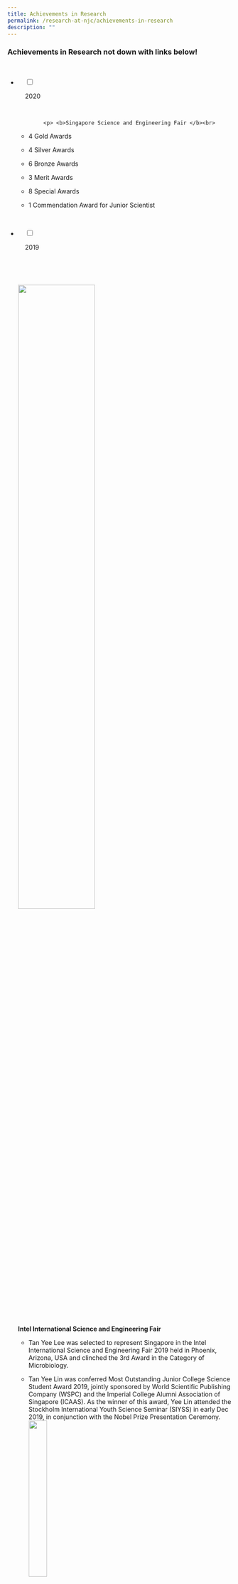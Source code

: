 ```yaml
---
title: Achievements in Research
permalink: /research-at-njc/achievements-in-research
description: ""
---
```

### Achievements in Research not down with links below!

<ul class="jekyllcodex_accordion">

  <li>

    <input type="checkbox" id="accordion1">

    <label for="accordion1">2020</label>

    <div>

			<p> <b>Singapore Science and Engineering Fair </b><br>

- 4 Gold Awards <br>
- 4 Silver Awards <br>
- 6 Bronze Awards <br>
- 3 Merit Awards <br>
- 8 Special Awards  <br>
    
- 1 Commendation Award for Junior Scientist</p>

    </div>

</li>
	<li>

    <input type="checkbox" id="accordion2">

    <label for="accordion2">2019 </label>

    <div>

      <p> <img src="/images/air1.png" 
							 style="width:60%"> <br> <b> Intel International Science and Engineering Fair </b> <br>

- Tan Yee Lee was selected to represent Singapore in the Intel International Science and Engineering Fair 2019 held in Phoenix, Arizona, USA and clinched the 3rd Award in the Category of Microbiology. <br>
- Tan Yee Lin was conferred Most Outstanding Junior College Science Student Award 2019, jointly sponsored by World Scientific Publishing Company (WSPC) and the Imperial College Alumni Association of Singapore (ICAAS). As the winner of this award, Yee Lin attended the Stockholm International Youth Science Seminar (SIYSS) in early Dec 2019, in conjunction with the Nobel Prize Presentation Ceremony. <br> <img src="/images/air2.png" 
     style="width:30%"> <br> <br> <b> Singapore Science and Engineering Fair </b> <br> 

- 1 Intel International Science and Engineering Fair Finalist <br> 
- 3 Gold Awards <br> 
- 3 Silver Awards <br> 
- 5 Bronze Awards <br>
- 7 Merit Awards <br> 
- 11 Special Awards <br> <br>

				<b> A*STAR Talent Search </b> <br>

- Tan Yee Lee (Commendation) <br> <br>
				<b> Singapore Junior Water Prize </b>

- Wang Haiyi – First prize for Main Category  
    Haiyi will be representing Singapore in <a href\="https://www.pub.gov.sg/news/FeaturedStories#SJWP">Stockholm Junior Water Prize</a>  in August.  <br><br>
    

				<b> Google Science Fair </b> <br>

- Global finalists: Emma Tan Xiu Wen , Ho Jia Yi Jenevieve  (the only Singapore team within the TOP 20 global finalists). They will receive a trip to Mountain View, CA, USA for the opportunity to participate in the finalist event in July 2019. Learn more about their project [here](https://www.googlesciencefair.com/projects/2018/0bb7a678208ab51eca17376b31454234f0b4c7c37dbe5e00412629ce167555c5).  <br>
    The girls’ interviews with <a href\="https://www.asiaone.com/digital/singaporean-google-science-fair-student-finalists-are-converting-energy-banana-peels-and">AsiaOne</a> and <a href\="https://www.businessinsider.sg/2-singapore-students-scored-a-place-in-the-google-science-fair-global-finals-for-their-project-on-converting-food-waste-into-clean-energy/">Business Insider</a> .</p>

    </div>

</li>
	
	<li>

    <input type="checkbox" id="accordion3">

    <label for="accordion3">2002-2018</label>

    <div>

			<p> <b> 2018 </b> <br>

<b> Intel International Science and Engineering Fair </b> <br>

- Kee Jin Wen –  3rd Award in the Chemistry Category and a Special Award from Spectroscopy Society of Pittsburgh <br> 
- Koo Wei De  – 2nd Award in the Materials Science Category <br> <br>

<b> Singapore Science and Engineering Fair </b> <br>

- 2 Intel International Science and Engineering Fair Finalist <br>
- 2 Broadcom Masters International 2018 Singapore Representative, Junior Scientist (Emma Tan Xiu Wen , Ho Jia Yi Jenevieve) <br>
- 6 Gold Awards <br>
- 6 Silver Awards <br>
- 4 Bronze Awards <br>
- 6 Merit Awards <br> 
- 6 Special Awards <br> <br>

<b> A*STAR Talent Search </b> <br>

- Kee Jin Wen (Commendation) <br>
- Aleena Madathiparambil Saju (Commendation) <br> <br>

<b> 2017 </b> <br>

				<b> Intel International Science and Engineering Fair </b> <br>

- Paula Nazarene Evangelista Say – Fourth Award (Translational Medicine) <br> <br>

				<b> Singapore Science and Engineering Fair </b><br>

- 1 Intel International Science and Engineering Fair Finalist <br>
- 4 Gold Awards <br>
- 3 Silver Awards <br>
- 9 Bronze Awards <Br>
- 10 Merit Awards <br>
- 7 Special Awards <br> <br>

				<b> 2016 </b> <br>

				<b> Intel International Science and Engineering Fair </b><br>

- Wang Yuhang – Third Award (Chemistry) and Special Award (King Abdul-Aziz & his Companions Foundation for Giftedness and Creativity) <br>
- Jia ShuYi- Fourth Award (Chemistry) and Special Award (American Chemical Society, Honourable Mention) <br>
- Sim Yu Ki – Special Award (U.S. Agency for International Development, Honourable Mention) <br><br>

				<b> Singapore Science and Engineering Fair </b>  <br>

- 3 Intel International Science and Engineering Fair Finalists <Br>
- 4 Gold Awards <br>
- 4 Silver Awards <br>
- 7 Bronze Awards <br>
- 7 Merit Awards <br>
- 5 Special Awards <br> <br>

				<b> A*STAR Talent Search </b> <br>

- Victoria Emily Hui Ting Buckland – First Prize (Institute) <br>
- Sim Yu Ki & Wang Yuhang – Commendation Prizes <br> <img src="/images/air3.png" 
     style="width:60%"> <img src="/images/air4.png" 
     style="width:60%"> <br> <br> 2015 <br><br>

				<b>Intel International Science and Engineering Fair </b><br>

*   Ching Yi Jie Preston – Finalist <br> <Br>

Taiwan International Science and Engineering Fair <br> 

*   Victoria Emily Hui Ting Buckland – First Prize (Chemistry Category): <br> <br>

Singapore Science and Engineering Fair <br>

*   1 Intel International Science and Engineering Fair Finalist <br>
*   2 Gold Awards <br>
*   1 Silver Awards <br>
*   5 Bronze Awards <br>
*   8 Merit Awards <br> <br>

2014 <br>

Intel International Science and Engineering Fair <br>

*   Lee Xin-Jing, Shannon – Young Scientist Award, Best of Category Award (Energy and Transportation) and First Award (Energy and Transportation) <br> <br>

Singapore Science and Engineering Fair 2014 <br>

*   1 Intel International Science and Engineering Fair Finalist <br>
*   2 Gold Awards <br>
*   3 Silver Awards <br>
*   3 Bronze Awards <br>
*   4 Merit Awards <br> <img src="/images/air6.png" 
     style="width:30%"> <br> <br> 2013 <br>

Taiwan International Science Fair <br>

*    Tammy Lim Ting Yi – First Prize (Chemistry Category) <br><br>

Singapore Science and Engineering Fair <br>

*   2 Gold Awards <br>
*   1 Silver Award <br>
*   6 Bronze Awards <br>
*   5 Merit Awards <br> <br>

2012 <br> 

Singapore Science and Engineering Fair <br>

*   2 Gold Awards <br>
*   2 Silver Awards <br> 
*   5 Bronze Awards <br>
*   4 Merit Awards <br> <br>

2011 <br>

Singapore Science and Engineering Fair <br>

*   2 Silver Awards <br>
*   2 Bronze Awards <br>
*   4 Merit Awards <br> <br>
 
2010 <br>

Intel International Science and Engineering Fair 2010 <br>

*   Chua Zheng Fu Edrei – Special Award (Society for Applied Spectroscopy, Northern California Section, Third Award) <br> <br>

Singapore Science and Engineering <br>

*   1 Intel International Science and Engineering Fair Finalist <br>
*   3 Gold Awards <br>
*   3 Silver Awards <br>
*   4 Bronze Awards <br>
*   3 Merit Awards <br> <br>

2009 <br>

Singapore Science and Engineering Fair <br>

*   1 Intel International Science and Engineering Fair Finalist <br>
*   6 Gold Awards <br>
*   2 Silver Awards <br>
*   1 Bronze Awards <br>
*   8 Merit Awards <br> <br>

2008 <Br>

Intel International Science and Engineering Fair <br>

*   Lim Yi Hui – Forth Award (Chemistry) <br> <br>

Singapore Science and Engineering <Br>

*   1 Intel International Science and Engineering Fair Finalist <br>
*   3 Gold Awards <br>
*   3 Silver Awards <br>
*   3 Bronze Awards <br>
*   4 Merit Awards <br> <br>

2007 <Br>

Intel International Science and Engineering Fair <br>

*   Sewa Du Ying, Navin Brian Ramakrishna – Second Award (Team Projects) <br> <br>

Singapore Science and Engineering <br>

*   1 Intel International Science and Engineering Fair Finalist <Br>
*   4 Gold Awards <br>
*   5 Silver Awards <br>
*   2 Bronze Awards <br>
*   7 Merit Awards <Br> <br>

2006 <br> 

Intel International Science and Engineering Fair <br>

*    Wong Kuan Yee, Wong Siew Han – Third Award (Team Projects) <br> <Br>

Singapore Science and Engineering <br>

*   1 Intel International Science and Engineering Fair Finalist <br>
*   2 Gold Awards <br>
*   3 Silver Awards <br>
*   2 Bronze Awards <br>
*   6 Merit Awards <br> <br>

2005 <br>

Singapore Science and Engineering Fair <br>

*   2 Gold Awards <br>
*   3 Silver Awards <br>
*   1 Bronze Awards <br>
*   4 Merit Awards <br> <Br>

2004 <br>

Singapore Science and Engineering Fair <br>

*   1 Gold Awards <br>
*   1 Silver Awards <br>
*   3 Bronze Awards <br>
*   3 Merit Awards <br> <br>

2003 <br>

Singapore Science and Engineering Fair <br>

*   2 Gold Awards <br>
*   1 Merit Awards <br> <br>

2002 <br>

Singapore Science and Engineering Fair <Br>

*   1 Gold Awards <br>
*   1 Silver Awards <br>
*   2 Bronze Awards <br>
*   1 Merit Awards</p>


    </div>
		</li>
	
	<li>
		
  <input type="checkbox" id="accordion4">

    <label for="accordion4"> Research Publications </label>

    <div>

      <p> Under the guidance of mentors, some students may even have the opportunity to publish research papers! <br>

Harman Johll, Milla Samuel, Ruey Yi Koo, Hway Chuan Kang, Yee-Chia Yeo and Eng Soon Tok. Influence of hydrogen surface passivation on Sn segregation, aggregation, and distribution in GeSn/Ge(001) materials. Journal of Applied Physics 117, 205302 (2015). <br> <br>  Abstract <br> 

Plane-wave density functional theory is used to investigate the impact of hydrogen passivation of the p(2×2) reconstructed Ge 1−xSnx surface on Sn segregation, aggregation, and distribution. On a clean surface, Sn preferentially segregates to the surface layer, with surface coverages of 25%, 50%, and 100% for total Sn concentrations of 2.5%, 5.0%, and 10.0%, respectively. In contrast, a hydrogen passivated surface increases interlayer migration of Sn to subsurface layers, in particular, to the third layer from the surface, and results in surface coverages of 0%, 0%, and 50% corresponding to Sn concentrations of 2.5%, 5.0%, and 10.0%, respectively. Hydrogen transfer from a Ge-capped surface to the one enriched with increasing Sn surface coverage is also an unfavorable process. The presence of hydrogen therefore reduces the surface energy by passivating the reactive dangling bonds and enhancing Sn interlayer migration to the subsurface layers. For both clean and hydrogenated surfaces, aggregation of Sn at the surface layer is also not favored. We explain these results by considering bond enthalpies and the enthalpies of hydrogenation for various surface reactions. Our results thus point to reduced Sn segregation to the surface in a Ge 1−xSnx epitaxial thin film if CVD growth, using hydride precursors in the hydrogen limited growth regime, is used. This would lead to a more abrupt interface and is consistent with recent experimental observation. Hydrogenation is therefore a promising method for controlling and manipulating elemental population of Sn in a Ge 1−xSnx epitaxial thin film.  <br> <br> [Click here to view the paper!](https://aip.scitation.org/doi/full/10.1063/1.4921594) <br> <br> Harman Johll, Michael Dao Kang Lee, Sean Peng Nam Ng, Hway Chuan Kang and Eng Soon Tok. Influence of Interconfigurational Electronic States on Fe, Co, Ni-Silicene Materials Selection for Spintronics. Scientific Reports 4, 7594 (2014). <br><br> Abstract<br>

Growth through controlled adsorption of ferromagnetic elements such as Fe, Co and Ni on two-dimensional silicene provides an alternative route for silicon-based spintronics. Plane wave DFT calculations show that Fe, Co and Ni adatoms are strongly chemisorbed via strong sigma bonds, with adsorption energies (1.55 – 2.29 eV) that are two to six times greater compared to adsorption on graphene. All adatoms adsorb more strongly at the hole site than at the atom site, with Ni adsorbing strongest. Of the dimer configurations investigated, the hole – hole, b-atom – hole, vertically stacked at hole, vertically stacked at b-atom and bridge sites were found to be stable. The Co and Ni dimers are most stable when adsorbed in the hole-hole configuration while the Fe dimer is most stable when adsorbed in the atom-hole configuration. Metal-to-silicene and interconfigurational s-to-d electron transfer processes underpin the trends observed in adsorption energies and magnetic moments for both adatoms and dimers. Adsorption of these metals induces a small band gap at the Dirac Cone. In particular Co adatom adsorption at the hole site induces the largest spin-polarized band gaps of 0.70 eV (spin-up) and 0.28 eV (spin-down) making it a potential material candidate for spintronics applications. <br> [Click here to view the paper!](https://www.nature.com/articles/srep07594) <br><br> Magazine Articles<br>  
a: [“Reflections on the OCPA8 Poster Awards” by Sharon Tan](https://nationaljc.moe.edu.sg/wp-content/uploads/2016/08/Reflections-on-the-OCPA8-Poster-Awards-by-Sharon-Tan.pdf) PDF link not found <Br> b: [b: “An Adventure into Research” by Michael Lee](/files/An-Adventure-into-Research-by-Michael-Lee.pdf) <br> <br> Journal Articles: WIP			
			
			</p>

    </div>

</li>
	
	

	
</ul>